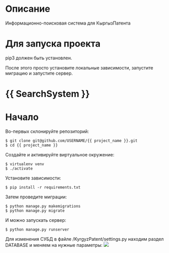 # Описание

Информационно-поисковая система для КыргызПатента

# Для запуска проекта

pip3 должен быть установлен.

После этого просто установите локальные зависимости, запустите миграцию и запустите сервер.

# {{ SearchSystem }}

# Начало

Во-первых склонируйте репозиторий:

    $ git clone git@github.com/USERNAME/{{ project_name }}.git
    $ cd {{ project_name }}
    
Создайте и активируйте виртуальное окружение:

    $ virtualenv venv
    $ ./activate
    
Установите зависимости:

    $ pip install -r requirements.txt
    
    
Затем проведите миграции:

    $ python manage.py makemigrations
    $ python manage.py migrate
    
    

И можно запускать сервер:

    $ python manage.py runserver

Для изменения СУБД в файле /KyrgyzPatent/settings.py находим раздел DATABASE и меняем на нужные параметры:
<img src="C:\Users\User\Desktop\Снимок.PNG"/>


